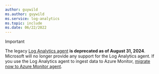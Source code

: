 ```yaml
---
author: guywild
ms.author: guywild
ms.service: log-analytics
ms.topic: include
ms.date: 06/22/2022
---
```


> [!IMPORTANT]
> The legacy [Log Analytics agent](../articles/azure-monitor/agents/log-analytics-agent.md) **is deprecated as of August 31, 2024**. Microsoft will no longer provide any support for the Log Analytics agent. If you use the Log Analytics agent to ingest data to Azure Monitor, [migrate now to Azure Monitor agent](../articles/azure-monitor/agents/azure-monitor-agent-migration.md).
